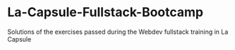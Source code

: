 # La-Capsule-Fullstack-Bootcamp
Solutions of the exercises passed during the Webdev fullstack training in La Capsule
